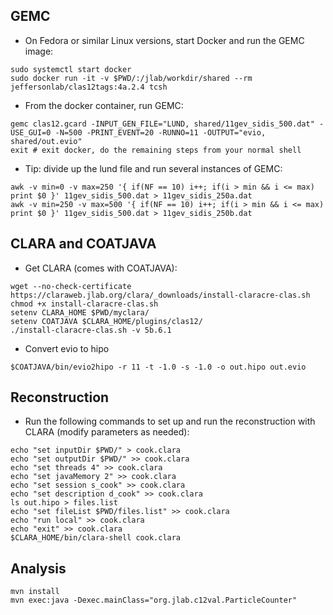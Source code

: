 ## GEMC
* On Fedora or similar Linux versions, start Docker and run the GEMC image:
```
sudo systemctl start docker
sudo docker run -it -v $PWD/:/jlab/workdir/shared --rm jeffersonlab/clas12tags:4a.2.4 tcsh
```
* From the docker container, run GEMC:
```
gemc clas12.gcard -INPUT_GEN_FILE="LUND, shared/11gev_sidis_500.dat" -USE_GUI=0 -N=500 -PRINT_EVENT=20 -RUNNO=11 -OUTPUT="evio, shared/out.evio"
exit # exit docker, do the remaining steps from your normal shell
```
* Tip: divide up the lund file and run several instances of GEMC:
```
awk -v min=0 -v max=250 '{ if(NF == 10) i++; if(i > min && i <= max) print $0 }' 11gev_sidis_500.dat > 11gev_sidis_250a.dat
awk -v min=250 -v max=500 '{ if(NF == 10) i++; if(i > min && i <= max) print $0 }' 11gev_sidis_500.dat > 11gev_sidis_250b.dat
```

## CLARA and COATJAVA
* Get CLARA (comes with COATJAVA):
```
wget --no-check-certificate https://claraweb.jlab.org/clara/_downloads/install-claracre-clas.sh
chmod +x install-claracre-clas.sh
setenv CLARA_HOME $PWD/myclara/
setenv COATJAVA $CLARA_HOME/plugins/clas12/
./install-claracre-clas.sh -v 5b.6.1
```
* Convert evio to hipo
```
$COATJAVA/bin/evio2hipo -r 11 -t -1.0 -s -1.0 -o out.hipo out.evio
```

## Reconstruction
* Run the following commands to set up and run the reconstruction with CLARA (modify parameters as needed):
```
echo "set inputDir $PWD/" > cook.clara
echo "set outputDir $PWD/" >> cook.clara
echo "set threads 4" >> cook.clara
echo "set javaMemory 2" >> cook.clara
echo "set session s_cook" >> cook.clara
echo "set description d_cook" >> cook.clara
ls out.hipo > files.list
echo "set fileList $PWD/files.list" >> cook.clara
echo "run local" >> cook.clara
echo "exit" >> cook.clara
$CLARA_HOME/bin/clara-shell cook.clara
```

## Analysis
```
mvn install
mvn exec:java -Dexec.mainClass="org.jlab.c12val.ParticleCounter"
```
